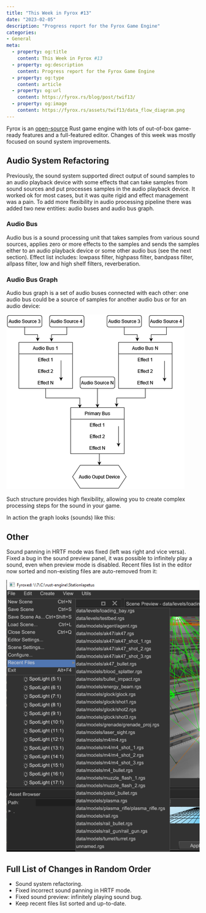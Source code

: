 ```yaml
---
title: "This Week in Fyrox #13"
date: "2023-02-05"
description: "Progress report for the Fyrox Game Engine"
categories: 
- General
meta:
  - property: og:title
    content: This Week in Fyrox #13
  - property: og:description
    content: Progress report for the Fyrox Game Engine
  - property: og:type
    content: article
  - property: og:url
    content: https://fyrox.rs/blog/post/twif13/
  - property: og:image
    content: https://fyrox.rs/assets/twif13/data_flow_diagram.png
---
```


Fyrox is an [open-source](https://github.com/FyroxEngine/Fyrox) Rust game engine with lots of out-of-box 
game-ready features and a full-featured editor. Changes of this week was mostly focused on sound system
improvements.

## Audio System Refactoring

Previously, the sound system supported direct output of sound samples to an audio playback device with some
effects that can take samples from sound sources and put processes samples in the audio playback device. 
It worked ok for most cases, but it was quite rigid and effect management was a pain. To add more flexibility in 
audio processing pipeline there was added two new entities: audio buses and audio bus graph.

### Audio Bus

Audio bus is a sound processing unit that takes samples from various sound sources, applies zero or more effects to
the samples and sends the samples either to an audio playback device or some other audio bus (see the next
section). Effect list includes: lowpass filter, highpass filter, bandpass filter, allpass filter, low and
high shelf filters, reverberation.

### Audio Bus Graph

Audio bus graph is a set of audio buses connected with each other: one audio bus could be a source of samples
for another audio bus or for an audio device:

![data flow diagram](/assets/twif13/data_flow_diagram.png)

Such structure provides high flexibility, allowing you to create complex processing steps for the sound in your game. 

In action the graph looks (sounds) like this:

<YtVideo url="https://www.youtube.com/embed/6-M3LUv9Jto" />

## Other

Sound panning in HRTF mode was fixed (left was right and vice versa). Fixed a bug in the sound preview panel,
it was possible to infinitely play a sound, even when preview mode is disabled. Recent files list in the editor 
now sorted and non-existing files are auto-removed from it:

![data flow diagram](/assets/twif13/recent.png)

## Full List of Changes in Random Order

- Sound system refactoring.
- Fixed incorrect sound panning in HRTF mode.
- Fixed sound preview: infinitely playing sound bug.
- Keep recent files list sorted and up-to-date.